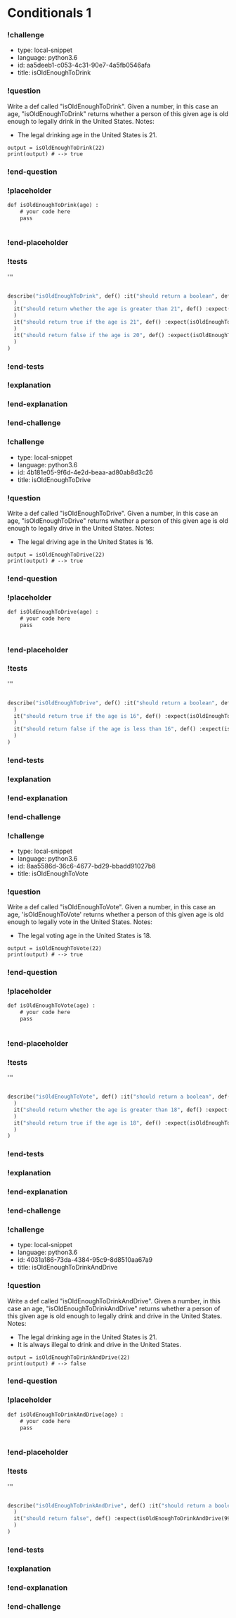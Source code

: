 # Conditionals 1

### !challenge

* type: local-snippet
* language: python3.6
* id: aa5deeb1-c053-4c31-90e7-4a5fb0546afa
* title: isOldEnoughToDrink

### !question

Write a def called "isOldEnoughToDrink".
Given a number, in this case an age, "isOldEnoughToDrink" returns whether a person of this given age is old enough to legally drink in the United States.
Notes:
* The legal drinking age in the United States is 21.

```
output = isOldEnoughToDrink(22)
print(output) # --> true
```

### !end-question

### !placeholder

```python3.6
def isOldEnoughToDrink(age) :
    # your code here
    pass
  

```

### !end-placeholder

### !tests
'''

```python3.6

describe("isOldEnoughToDrink", def() :it("should return a boolean", def() :expect(typeof isOldEnoughToDrink(40)).to.deep.eq("boolean")
  )
  it("should return whether the age is greater than 21", def() :expect(isOldEnoughToDrink(40)).to.deep.eq(true)
  )
  it("should return true if the age is 21", def() :expect(isOldEnoughToDrink(21)).to.deep.eq(true)
  )
  it("should return false if the age is 20", def() :expect(isOldEnoughToDrink(20)).to.deep.eq(false)
  )
)

```

### !end-tests

### !explanation

### !end-explanation

### !end-challenge

### !challenge

* type: local-snippet
* language: python3.6
* id: 4b181e05-9f6d-4e2d-beaa-ad80ab8d3c26
* title: isOldEnoughToDrive

### !question

Write a def called "isOldEnoughToDrive".
Given a number, in this case an age, "isOldEnoughToDrive" returns whether a person of this given age is old enough to legally drive in the United States.
Notes:
* The legal driving age in the United States is 16.

```
output = isOldEnoughToDrive(22)
print(output) # --> true
```

### !end-question

### !placeholder

```python3.6
def isOldEnoughToDrive(age) :
    # your code here
    pass
  

```

### !end-placeholder

### !tests
'''

```python3.6

describe("isOldEnoughToDrive", def() :it("should return a boolean", def() :expect(typeof isOldEnoughToDrive(40)).to.deep.eq("boolean")
  )
  it("should return true if the age is 16", def() :expect(isOldEnoughToDrive(16)).to.deep.eq(true)
  )
  it("should return false if the age is less than 16", def() :expect(isOldEnoughToDrive(15)).to.deep.eq(false)
  )
)

```

### !end-tests

### !explanation

### !end-explanation

### !end-challenge

### !challenge

* type: local-snippet
* language: python3.6
* id: 8aa5586d-36c6-4677-bd29-bbadd91027b8
* title: isOldEnoughToVote

### !question

Write a def called "isOldEnoughToVote".
Given a number, in this case an age, 'isOldEnoughToVote' returns whether a person of this given age is old enough to legally vote in the United States.
Notes:
* The legal voting age in the United States is 18.

```
output = isOldEnoughToVote(22)
print(output) # --> true
```

### !end-question

### !placeholder

```python3.6
def isOldEnoughToVote(age) :
    # your code here
    pass
  

```

### !end-placeholder

### !tests
'''

```python3.6

describe("isOldEnoughToVote", def() :it("should return a boolean", def() :expect(typeof isOldEnoughToVote(40)).to.deep.eq("boolean")
  )
  it("should return whether the age is greater than 18", def() :expect(isOldEnoughToVote(40)).to.deep.eq(true)
  )
  it("should return true if the age is 18", def() :expect(isOldEnoughToVote(18)).to.deep.eq(true)
  )
)

```

### !end-tests

### !explanation

### !end-explanation

### !end-challenge

### !challenge

* type: local-snippet
* language: python3.6
* id: 4031a186-73da-4384-95c9-8d8510aa67a9
* title: isOldEnoughToDrinkAndDrive

### !question

Write a def called "isOldEnoughToDrinkAndDrive".
Given a number, in this case an age, "isOldEnoughToDrinkAndDrive" returns whether a person of this given age is old enough to legally drink and drive in the United States.
Notes:
* The legal drinking age in the United States is 21.
* It is always illegal to drink and drive in the United States.

```
output = isOldEnoughToDrinkAndDrive(22)
print(output) # --> false
```

### !end-question

### !placeholder

```python3.6
def isOldEnoughToDrinkAndDrive(age) :
    # your code here
    pass
  

```

### !end-placeholder

### !tests
'''

```python3.6

describe("isOldEnoughToDrinkAndDrive", def() :it("should return a boolean", def() :expect(typeof isOldEnoughToDrinkAndDrive(19)).to.deep.eq("boolean")
  )
  it("should return false", def() :expect(isOldEnoughToDrinkAndDrive(99999)).to.deep.eq(false)
  )
)

```

### !end-tests

### !explanation

### !end-explanation

### !end-challenge
